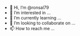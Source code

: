 - 👋 Hi, I’m @ronsal79
- 👀 I’m interested in ...
- 🌱 I’m currently learning ...
- 💞️ I’m looking to collaborate on ...
- 📫 How to reach me ...

<!---Maybe I'm in the wrong place, just trying to get onto radium.io to make a trade.  How do I do that?
ronsal79/ronsal79 is a ✨ special ✨ repository because its `README.md` (this file) appears on your GitHub profile.
You can click the Preview link to take a look at your changes.
--->
